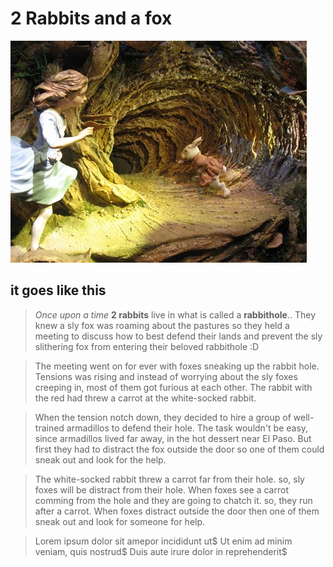 # 2 Rabbits and a fox
![rabbithole](files/rabbithole.jpeg)

## it goes like this

> *Once upon a time* **2 rabbits** live in what is called a __**rabbithole**__..
> They knew a sly fox was roaming about the pastures so they held a meeting to discuss how to best defend their lands and prevent the sly slithering fox from entering their beloved rabbithole :D

> The meeting went on for ever with foxes sneaking up the rabbit hole. 
> Tensions was rising and instead of worrying about the sly foxes creeping in, most of them got furious at each other. 
> The rabbit with the red had threw a carrot at the white-socked rabbit. 

>When the tension notch down, they decided to hire a group of well-trained armadillos to defend their hole.
>The task wouldn't be easy, since armadillos lived far away, in the hot dessert near El Paso.
>But first they had to distract the fox outside the door so one of them could sneak out and look for the help.

>The white-socked rabbit threw a carrot far from their hole. so, sly foxes will be distract from their hole.
>When foxes see a carrot comming from the hole and they are going to chatch it. so, they run after a carrot.
>When foxes distract outside the door then one of them sneak out and look for someone for help.


>Lorem ipsum dolor sit amepor incididunt ut$
>Ut enim ad minim veniam, quis nostrud$
>Duis aute irure dolor in reprehenderit$

